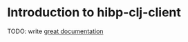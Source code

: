 # Introduction to hibp-clj-client

TODO: write [great documentation](http://jacobian.org/writing/what-to-write/)
